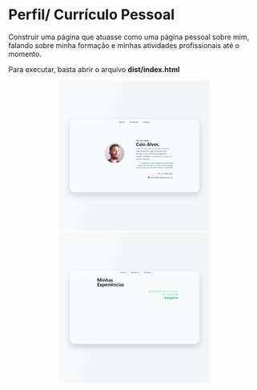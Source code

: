 # Perfil/ Currículo Pessoal
Construir uma página que atuasse como uma página pessoal sobre mim, falando sobre minha formação e minhas atividades profissionais até o momento.

Para executar, basta abrir o arquivo **dist/index.html**

<p align="center">
    <img src="demo-1.png" width="300" title="Página Inicial">
    <img src="demo-2.png" width="300" title="Página Experiências">
</p>